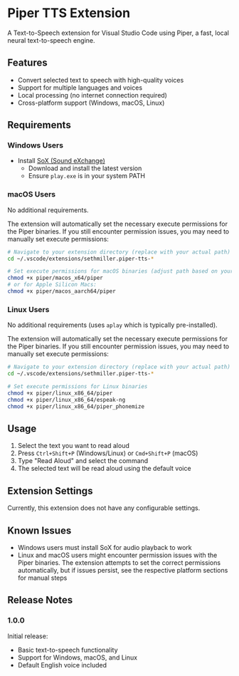 # Piper TTS Extension

A Text-to-Speech extension for Visual Studio Code using Piper, a fast, local neural text-to-speech engine.

## Features

- Convert selected text to speech with high-quality voices
- Support for multiple languages and voices
- Local processing (no internet connection required)
- Cross-platform support (Windows, macOS, Linux)

## Requirements

### Windows Users
- Install [SoX (Sound eXchange)](https://sourceforge.net/projects/sox/files/sox/) 
  - Download and install the latest version
  - Ensure `play.exe` is in your system PATH

### macOS Users
No additional requirements.

The extension will automatically set the necessary execute permissions for the Piper binaries. If you still encounter permission issues, you may need to manually set execute permissions:

```bash
# Navigate to your extension directory (replace with your actual path)
cd ~/.vscode/extensions/sethmiller.piper-tts-*

# Set execute permissions for macOS binaries (adjust path based on your architecture)
chmod +x piper/macos_x64/piper
# or for Apple Silicon Macs:
chmod +x piper/macos_aarch64/piper
```

### Linux Users
No additional requirements (uses `aplay` which is typically pre-installed).

The extension will automatically set the necessary execute permissions for the Piper binaries. If you still encounter permission issues, you may need to manually set execute permissions:

```bash
# Navigate to your extension directory (replace with your actual path)
cd ~/.vscode/extensions/sethmiller.piper-tts-*

# Set execute permissions for Linux binaries
chmod +x piper/linux_x86_64/piper
chmod +x piper/linux_x86_64/espeak-ng
chmod +x piper/linux_x86_64/piper_phonemize
```

## Usage

1. Select the text you want to read aloud
2. Press `Ctrl+Shift+P` (Windows/Linux) or `Cmd+Shift+P` (macOS)
3. Type "Read Aloud" and select the command
4. The selected text will be read aloud using the default voice

## Extension Settings

Currently, this extension does not have any configurable settings.

## Known Issues

- Windows users must install SoX for audio playback to work
- Linux and macOS users might encounter permission issues with the Piper binaries. The extension attempts to set the correct permissions automatically, but if issues persist, see the respective platform sections for manual steps

## Release Notes

### 1.0.0

Initial release:
- Basic text-to-speech functionality
- Support for Windows, macOS, and Linux
- Default English voice included

